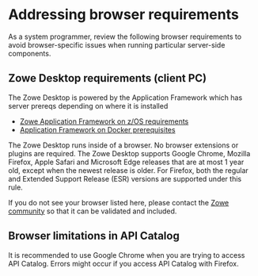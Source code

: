 # Addressing browser requirements

As a system programmer, review the following browser requirements to avoid browser-specific issues when running particular server-side components.

## Zowe Desktop requirements (client PC)

The Zowe Desktop is powered by the Application Framework which has server prereqs depending on where it is installed

- [Zowe Application Framework on z/OS requirements](#zowe-application-framework-on-zos-requirements)
- [Application Framework on Docker prerequisites](#docker-requirements-host)

The Zowe Desktop runs inside of a browser. No browser extensions or plugins are required.
The Zowe Desktop supports Google Chrome, Mozilla Firefox, Apple Safari and Microsoft Edge releases that are at most 1 year old, except when the newest release is older. For Firefox, both the regular and Extended Support Release (ESR) versions are supported under this rule.

If you do not see your browser listed here, please contact the [Zowe community](https://github.com/zowe/community/blob/master/README.md#slack) so that it can be validated and included.

## Browser limitations in API Catalog

It is recommended to use Google Chrome when you are trying to access API Catalog. Errors might occur if you access API Catalog with Firefox. 

